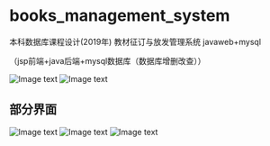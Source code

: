 # books_management_system
本科数据库课程设计(2019年)  教材征订与放发管理系统   javaweb+mysql  

（jsp前端+java后端+mysql数据库（数据库增删改查））

![Image text]([https://github.com/jisooma/books_management_system/tree/main/images/function.jpg)
![Image text](https://github.com/jisooma/books_management_system/tree/main/images/ER.jpg)

## 部分界面
![Image text](https://github.com/jisooma/books_management_system/images/images1.jpg)
![Image text](https://github.com/jisooma/books_management_system/images/images2.jpg)
![Image text](https://github.com/jisooma/books_management_system/images/images3.jpg)
